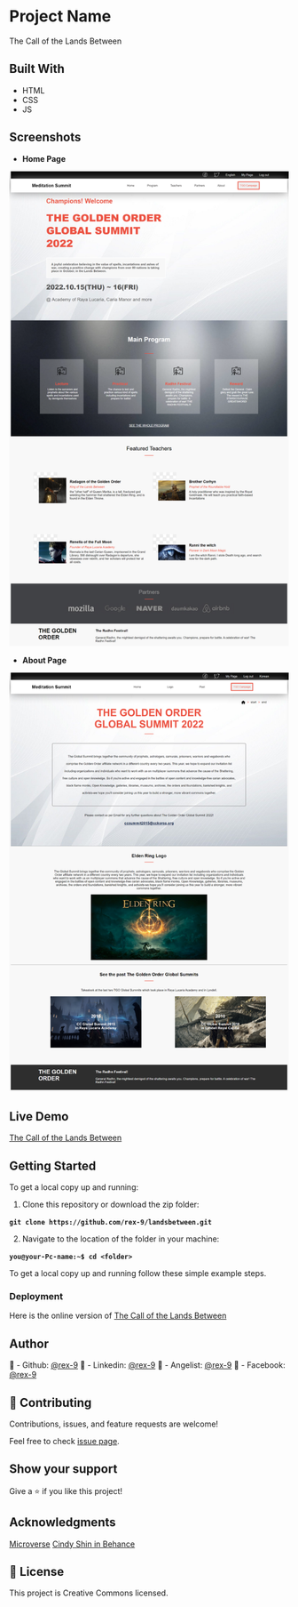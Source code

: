 # Project Name
The Call of the Lands Between

## Built With
- HTML
- CSS
- JS

## Screenshots

- **Home Page**

![Home Page](./assets/home-page.png)

- **About Page**

![About Page](./assets/about-page.png)

## Live Demo

[The Call of the Lands Between](https://rex-9.github.io/Landsbetween/)

## Getting Started

To get a local copy up and running:

1. Clone this repository or download the zip folder:

**``git clone https://github.com/rex-9/landsbetween.git``**

2. Navigate to the location of the folder in your machine:

**``you@your-Pc-name:~$ cd <folder>``**

To get a local copy up and running follow these simple example steps.

### Deployment

Here is the online version of [The Call of the Lands Between](https://github.com/rex-9/landsbetween/)

## Author
👤 - Github: [@rex-9](https://github.com/rex-9/landsbetween/)
👤 - Linkedin: [@rex-9](https://www.linkedin.com/in/rex9/)
👤 - Angelist: [@rex-9](https://angel.co/u/rex9)
👤 - Facebook: [@rex-9](https://www.facebook.com/htetnaing0814/)

## 🤝 Contributing
Contributions, issues, and feature requests are welcome!

Feel free to check [issue page](https://github.com/rex-9/landsbetween/issues).

## Show your support
Give a ⭐️ if you like this project!

## Acknowledgments
[Microverse](https://bit.ly/MicroverseTN)
[Cindy Shin in Behance](https://www.behance.net/adagio07)

## 📝 License
This project is Creative Commons licensed.
